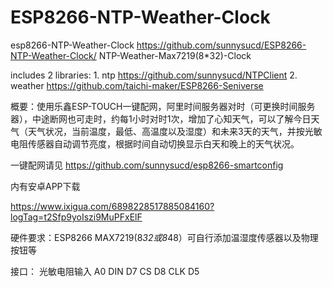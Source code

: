 # ESP8266-NTP-Weather-Clock
esp8266-NTP-Weather-Clock  https://github.com/sunnysucd/ESP8266-NTP-Weather-Clock/
NTP-Weather-Max7219(8*32)-Clock

includes 2 libraries:          1. ntp  https://github.com/sunnysucd/NTPClient
                               2. weather https://github.com/taichi-maker/ESP8266-Seniverse


概要：使用乐鑫ESP-TOUCH一键配网，阿里时间服务器对时（可更换时间服务器），中途断网也可走时，约每1小时对时1次，增加了心知天气，可以了解今日天气（天气状况，当前温度，最低、高温度以及湿度）和未来3天的天气，并按光敏电阻传感器自动调节亮度，根据时间自动切换显示白天和晚上的天气状况。

一键配网请见  https://github.com/sunnysucd/esp8266-smartconfig  

内有安卓APP下载

https://www.ixigua.com/6898228517885084160?logTag=t2Sfp9yoIszi9MuPFxElF

硬件要求：ESP8266 MAX7219(8*32或8*48）可自行添加温湿度传感器以及物理按钮等

接口：
光敏电阻输入 A0
DIN  D7
CS   D8
CLK  D5

